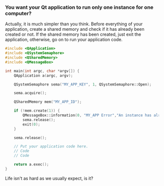 ### You want your Qt application to run only one instance for one computer?

Actually, it is much simpler than you think. 
Before everything of your application, create a shared memory and check if it has already been created or not.
If the shared memory has been created, just exit the application, otherwise, go on to run your application code.

```c++
#include <QApplication>
#include <QSystemSemaphore>
#include <QSharedMemory>
#include <QMessageBox>

int main(int argc, char *argv[]) {
    QApplication a(argc, argv);

    QSystemSemaphore sema("MY_APP_KEY", 1, QSystemSemaphore::Open);

    sema.acquire();

    QSharedMemory mem("MY_APP_ID");

    if (!mem.create(1)) {
        QMessageBox::information(0, "MY_APP Error","An instance has already been running.");
        sema.release();
        exit(0);
    }

    sema.release();

    // Put your application code here.
    // Code
    // Code

    return a.exec();
}
```

Life isn't as hard as we usually expect, is it?
